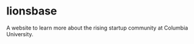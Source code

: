 lionsbase
=========

A website to learn more about the rising startup community at Columbia University.
